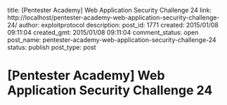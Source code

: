 title: [Pentester Academy] Web Application Security Challenge 24
link: http://localhost/pentester-academy-web-application-security-challenge-24/
author: exploitprotocol
description: 
post_id: 1771
created: 2015/01/08 09:11:04
created_gmt: 2015/01/08 09:11:04
comment_status: open
post_name: pentester-academy-web-application-security-challenge-24
status: publish
post_type: post

# [Pentester Academy] Web Application Security Challenge 24

